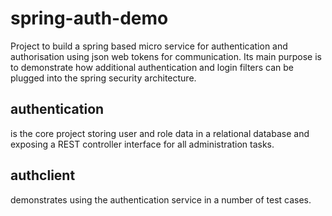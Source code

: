 # spring-auth-demo

Project to build a spring based micro service for authentication and authorisation 
using json web tokens for communication. Its main purpose is to demonstrate how 
additional authentication and login filters can be plugged into the
spring security architecture.

## authentication
is the core project storing user and role data in a relational database and exposing a
REST controller interface for all administration tasks. 

## authclient
demonstrates using the authentication service in a number of test cases.


